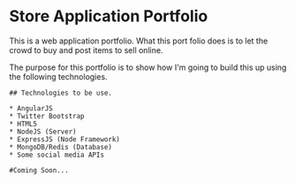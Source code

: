 # Store Application Portfolio

This is a web application portfolio. What this port folio does is to let the crowd to buy and post items to sell online.

The purpose for this portfolio is to show how I'm going to build this up using the following technologies.

	## Technologies to be use.

	* AngularJS
	* Twitter Bootstrap
	* HTML5
	* NodeJS (Server)
	* ExpressJS (Node Framework)
	* MongoDB/Redis (Database)
	* Some social media APIs

	#Coming Soon...